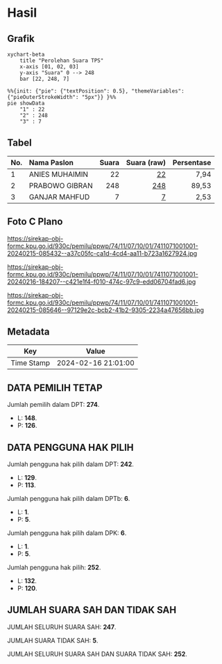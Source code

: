 # Hasil

## Grafik

```mermaid
xychart-beta
    title "Perolehan Suara TPS"
    x-axis [01, 02, 03]
    y-axis "Suara" 0 --> 248
    bar [22, 248, 7]
```

```mermaid
%%{init: {"pie": {"textPosition": 0.5}, "themeVariables": {"pieOuterStrokeWidth": "5px"}} }%%
pie showData
    "1" : 22
    "2" : 248
    "3" : 7
```

## Tabel

| No. | Nama Paslon    | Suara | Suara (raw) | Persentase |
|:--- |:-------------- | -----:| -----------:| ----------:|
| 1   | ANIES MUHAIMIN | 22    | [22][p-1]   | 7,94       |
| 2   | PRABOWO GIBRAN | 248   | [248][p-2]  | 89,53      |
| 3   | GANJAR MAHFUD  | 7     | [7][p-3]    | 2,53       |


[p-1]: https://github.com/gigit-pemilu/pemilu-2024-74-sulawesi-tenggara/blob/main/pilpres/hitung-suara/sub/74-sulawesi-tenggara/sub/11-kolaka-timur/sub/07-mowewe/sub/1001-woitombo/sub/001-tps/sub/paslon-1.txt
[p-2]: https://github.com/gigit-pemilu/pemilu-2024-74-sulawesi-tenggara/blob/main/pilpres/hitung-suara/sub/74-sulawesi-tenggara/sub/11-kolaka-timur/sub/07-mowewe/sub/1001-woitombo/sub/001-tps/sub/paslon-2.txt
[p-3]: https://github.com/gigit-pemilu/pemilu-2024-74-sulawesi-tenggara/blob/main/pilpres/hitung-suara/sub/74-sulawesi-tenggara/sub/11-kolaka-timur/sub/07-mowewe/sub/1001-woitombo/sub/001-tps/sub/paslon-3.txt

## Foto C Plano

https://sirekap-obj-formc.kpu.go.id/930c/pemilu/ppwp/74/11/07/10/01/7411071001001-20240215-085432--a37c05fc-ca1d-4cd4-aa11-b723a1627924.jpg

https://sirekap-obj-formc.kpu.go.id/930c/pemilu/ppwp/74/11/07/10/01/7411071001001-20240216-184207--c421e1f4-f010-474c-97c9-edd06704fad6.jpg

https://sirekap-obj-formc.kpu.go.id/930c/pemilu/ppwp/74/11/07/10/01/7411071001001-20240215-085646--97129e2c-bcb2-41b2-9305-2234a47656bb.jpg


## Metadata

| Key        | Value               |
| ---------- | ------------------- |
| Time Stamp | 2024-02-16 21:01:00 |


## DATA PEMILIH TETAP

Jumlah pemilih dalam DPT: **274**.
 * L: **148**.
 * P: **126**.

## DATA PENGGUNA HAK PILIH

Jumlah pengguna hak pilih dalam DPT: **242**.
 * L: **129**.
 * P: **113**.

Jumlah pengguna hak pilih dalam DPTb: **6**.
 * L: **1**.
 * P: **5**.

Jumlah pengguna hak pilih dalam DPK: **6**.
 * L: **1**.
 * P: **5**.

Jumlah pengguna hak pilih: **252**.
 * L: **132**.
 * P: **120**.

## JUMLAH SUARA SAH DAN TIDAK SAH

JUMLAH SELURUH SUARA SAH: **247**.

JUMLAH SUARA TIDAK SAH: **5**.

JUMLAH SELURUH SUARA SAH DAN SUARA TIDAK SAH: **252**.


